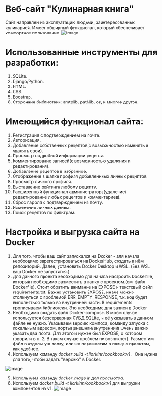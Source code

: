 # Веб-сайт "Кулинарная книга"
Сайт направлен на эксплуатацию людьми, заинтересованных кулинарией. Имеет обширный функционал, который обеспечивает комфортное пользование. 
![image](https://user-images.githubusercontent.com/57214464/147603242-ca254829-c7e4-4cbc-9b24-262e1bf32f0d.png)

# Использованные инструменты для разработки:
1. SQLite.
2. Django/Python.
3. HTML.
4. CSS.
5. Boostrap.
6. Сторонние библиотеки: smtplib, pathlib, os, и многое другое.

# Имеющийся функционал сайта:
1. Регистрация с подтверждением на почте.
2. Авторизация.
3. Добавление собственных рецептов(с возможностью изменять и удалять свои).
4. Просмотр подробной информации рецепта.
5. Комментирование записей(с возможностью удаления и редактирования).
6. Добавление рецептов в избранное.
7. Отображение в шапке профиля добавленнных личных рецнптов.
8. Просмотр личного профиля.
9. Выставление рейтинга любому рецепту.
10. Расширенный функционал администратора(удаление/редактирование любых рецептов и комментариев).
11. Сброс пароля с подтверждением на почту.
12. Изменение личных данных.
13. Поиск рецептов по фильтрам.

# Настройка и выгрузка сайта на Docker
1. Для того, чтобы ваш сайт запускался на Docker - для начала необходимо зарегестрироваться на DockerHub, создать в нём репозиторий. Далее, установить Docker Desktop и WSL. (Без WSL ваш Docker не запустится.)
2. Для данного проекта необходимо для начала настроить Dockerfile, который необходимо разместить в папку с проектом.(см. файл Dockerfile). Стоит обратить внимание на EXPOSE и текстовый файл requirements.txt. Важно установить EXPOSE, иначе можно столкнуться с проблемой ERR_EMPTY_RESPONSE, т.к. код будет выполняться только во внутренней части. В requirements прописываем библиотеки. Это необходимо для записи в Docker. 
3. Необходимо создать файл Docker-compose. В моём случае используется безсерверная СУБД SQLite, и её указывать в данном файле не нужно. Указываем версию компоса, команду запуска с локальным адресом, порты((внешний/внутренний) Очень важно указать два порта. Для этого и нужен был EXPOSE, о котором говорили в п. 2. В таком случае проблем не возникнет). Разместим файл в отдельную папку, или же переместим в папку с проектом, как удобнее.
4. Используем команду *docker build -t liorkinn/cookbook:v1 .*. Она нужна для того, чтобы задать "версию" в Docker.

![image](https://user-images.githubusercontent.com/57214464/147605126-c9606289-7e9d-4669-9066-38b1cb544093.png)

5. Используем команду *docker image ls для просмотра*.
6. Используем *docker build -t liorkinn/cookbook:v1* для выгрузки компонентов на v1.
![image](https://user-images.githubusercontent.com/57214464/147605544-9fb52423-4dd3-4d35-8cd3-c2f466b34531.png)




